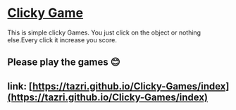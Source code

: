 [Clicky Game](https://tazri.github.io/Clicky-Games/index 'go to play the game')
==============

This is simple clicky Games. You just click on the object or nothing else.Every click it increase you score.

Please play the games :blush:
------------------------------------

link: [https://tazri.github.io/Clicky-Games/index](https://tazri.github.io/Clicky-Games/index)
----------------------------------

